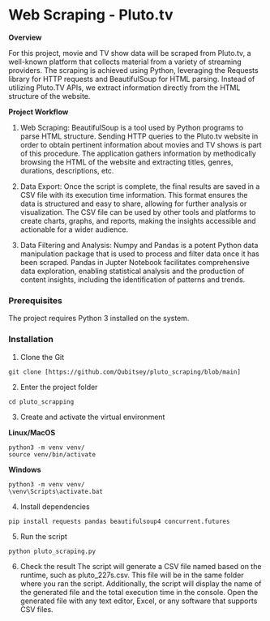 # Web Scraping - Pluto.tv

**Overview**

For this project, movie and TV show data will be scraped from Pluto.tv, a well-known platform that collects material from a variety of streaming providers. The scraping is achieved using Python, leveraging the Requests library for HTTP requests and BeautifulSoup for HTML parsing. Instead of utilizing Pluto.TV APIs, we extract information directly from the HTML structure of the website.

**Project Workflow**
1. Web Scraping:
BeautifulSoup is a tool used by Python programs to parse HTML structure. Sending HTTP queries to the Pluto.tv website in order to obtain pertinent information about movies and TV shows is part of this procedure. The application gathers information by methodically browsing the HTML of the website and extracting titles, genres, durations, descriptions, etc.


2. Data Export:
Once the script is complete, the final results are saved in a CSV file with its execution time information. This format ensures the data is structured and easy to share, allowing for further analysis or visualization. The CSV file can be used by other tools and platforms to create charts, graphs, and reports, making the insights accessible and actionable for a wider audience.

3. Data Filtering and Analysis:
Numpy and Pandas is a potent Python data manipulation package that is used to process and filter data once it has been scraped. Pandas in Jupter Notebook facilitates comprehensive data exploration, enabling statistical analysis and the production of content insights, including the identification of patterns and trends.

### Prerequisites

The project requires Python 3 installed on the system.

### Installation

1. Clone the Git
```
git clone [https://github.com/Qubitsey/pluto_scraping/blob/main]
```

2. Enter the project folder

```
cd pluto_scrapping
```

3. Create and activate the virtual environment

**Linux/MacOS**
```
python3 -m venv venv/
source venv/bin/activate
```
**Windows**
```
python3 -m venv venv/
\venv\Scripts\activate.bat
```
 4. Install dependencies

```
pip install requests pandas beautifulsoup4 concurrent.futures
```

 5. Run the script

```
python pluto_scraping.py
```
6. Check the result
The script will generate a CSV file named based on the runtime, such as pluto_227s.csv. This file will be in the same folder where you ran the script.
Additionally, the script will display the name of the generated file and the total execution time in the console. Open the generated file with any text editor, Excel, or any software that supports CSV files.
